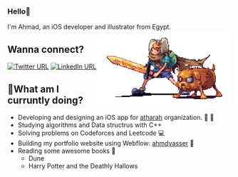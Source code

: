 ### Hello👋

I'm Ahmad, an iOS developer and illustrator from Egypt.
<img align='right' src="https://raw.githubusercontent.com/selimdoyranli/selimdoyranli/master/preview.gif" width="300">
## Wanna connect? 
[![Twitter URL](https://img.shields.io/static/v1?color=blue&label=Twitter%20&logo=twitter&logoColor=white&style=for-the-badge&message=Follow)](https://twitter.com/ahmadyas_ser)
[![LinkedIn URL](https://img.shields.io/static/v1?color=blue&label=linkedin&logo=linkedin&logoColor=white&style=for-the-badge&message=Connect)](https://www.linkedin.com/in/ahmdyasser)

## 🔭What am I curruntly doing?

- Developing and designing an iOS app for [atharah](https://atharah.com) organization. 👾 🎨 
- Studying algorithms and Data structrus with C++ 
- Solving problems on Codeforces and Leetcode 💻
- Building my portfolio website using Webflow: [ahmdyasser](http://ahmdyasser.webflow.io/) 🧊
- Reading some awesome books 📖
  - Dune 
  - Harry Potter and the Deathly Hallows     



<!--
**ahmdyasser/ahmdyasser** is a ✨ _special_ ✨ repository because its `README.md` (this file) appears on your GitHub profile.

Here are some ideas to get you started:

- 🔭 I’m currently working on ...
- 🌱 I’m currently learning ...
- 👯 I’m looking to collaborate on ...
- 🤔 I’m looking for help with ...
- 💬 Ask me about ...
- 📫 How to reach me: ...
- 😄 Pronouns: ...
- ⚡ Fun fact: ...
-->
